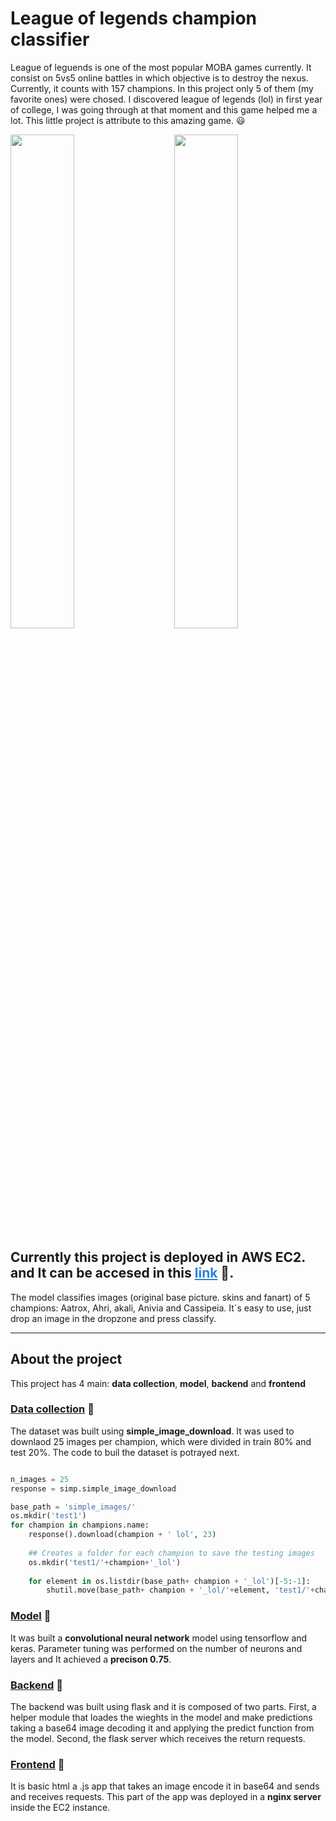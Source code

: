 
# League of legends champion classifier

League of leguends is one of the most popular MOBA games currently. It consist on 5vs5 online battles in which objective is to destroy the nexus. Currently, it counts with 157 champions. In this project only 5 of them (my favorite ones) were chosed. I discovered league of legends (lol) in first year of college, I was going through at that moment and this game helped me a lot. This little project is attribute to this amazing game. 😃

<p>
<img src="images/lol_gif_part_1_Trim.gif" width="45%"/>
  &nbsp; &nbsp; &nbsp; &nbsp;
<img src="images/lol_gif_part_1_Trim-_2_.gif" width="45%"/>
</p>



## Currently this   project is deployed in AWS EC2. and It can be accesed in this <a href="http://ec2-18-191-142-227.us-east-2.compute.amazonaws.com/" style="color:#2D80DB; font-size:15 px;" align="center"> link</a> 🔗.

The model classifies images (original base picture. skins and fanart) of 5 champions: Aatrox, Ahri, akali, Anivia and Cassipeia. It´s easy to use, just drop an image in the dropzone and press classify.  

---
## About the project 
This project has 4 main: **data collection**, **model**, **backend** and **frontend**

### [Data collection](https://github.com/jglobaton10/LeagueOfLegendsChampionClassifier/blob/main/model/model.ipynb) 🔗

The dataset was built using **simple_image_download**. It was used to downlaod 25 images per champion, which were divided in train 80% and test 20%. The code to buil the dataset is potrayed next. 

```python

n_images = 25
response = simp.simple_image_download

base_path = 'simple_images/'
os.mkdir('test1')
for champion in champions.name:
    response().download(champion + ' lol', 23)
   
    ## Creates a folder for each champion to save the testing images 
    os.mkdir('test1/'+champion+'_lol')
    
    for element in os.listdir(base_path+ champion + '_lol')[-5:-1]:
        shutil.move(base_path+ champion + '_lol/'+element, 'test1/'+champion+'_lol/'+element)
```





### [Model](https://github.com/jglobaton10/LeagueOfLegendsChampionClassifier/blob/main/model/model.ipynb) 🔗

It was built a **convolutional neural network**  model using tensorflow and keras. Parameter tuning was performed on the number of neurons and layers and It achieved a **precison 0.75**. 

### [Backend](https://github.com/jglobaton10/LeagueOfLegendsChampionClassifier/blob/main/Flaskserver/server.py) 🔗

The backend was built using flask and it is composed of two parts. First, a helper module that loades the wieghts in the model and make predictions taking a base64 image decoding it and applying the predict function from the model. Second, the flask server which receives the return requests. 

### [Frontend](https://github.com/jglobaton10/LeagueOfLegendsChampionClassifier/tree/main/Front_end) 🔗
It is basic html a .js app  that takes an image encode it in base64 and sends and receives requests. This part of the app was deployed in a **nginx server** inside the EC2 instance. 
